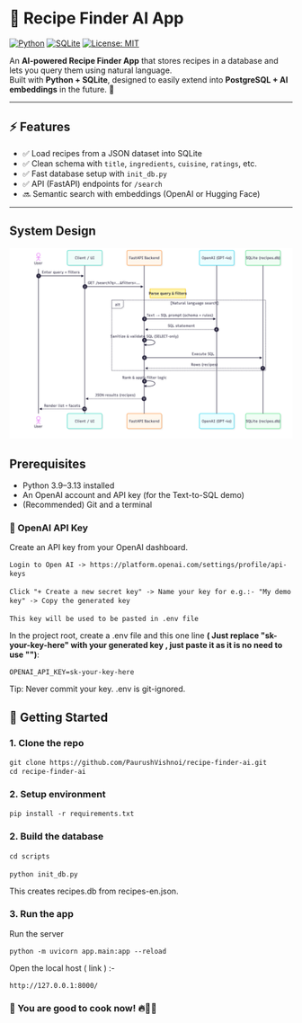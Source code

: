 # 🍲 Recipe Finder AI App

[![Python](https://img.shields.io/badge/Python-3.9%2B-blue)](https://www.python.org/)
[![SQLite](https://img.shields.io/badge/Database-SQLite-green)](https://www.sqlite.org/)
[![License: MIT](https://img.shields.io/badge/License-MIT-yellow.svg)](LICENSE)

An **AI-powered Recipe Finder App** that stores recipes in a database and lets you query them using natural language.  
Built with **Python + SQLite**, designed to easily extend into **PostgreSQL + AI embeddings** in the future. 🚀

---

## ⚡ Features
- ✅ Load recipes from a JSON dataset into SQLite  
- ✅ Clean schema with `title`, `ingredients`, `cuisine`, `ratings`, etc.  
- ✅ Fast database setup with `init_db.py`
- ✅ API (FastAPI) endpoints for `/search`
- 🔜 Semantic search with embeddings (OpenAI or Hugging Face)  

---

## System Design

![System Design Diagram](docs/Sequence_diagram.png)

##  Prerequisites

- Python 3.9–3.13 installed
- An OpenAI account and API key (for the Text-to-SQL demo)
- (Recommended) Git and a terminal

### 🔐 OpenAI API Key

Create an API key from your OpenAI dashboard.
```
Login to Open AI -> https://platform.openai.com/settings/profile/api-keys

Click "+ Create a new secret key" -> Name your key for e.g.:- "My demo key" -> Copy the generated key 

This key will be used to be pasted in .env file
```
In the project root, create a .env file and this one line **( Just replace "sk-your-key-here" with your generated key , just paste it as it is no need to use "")**:
```
OPENAI_API_KEY=sk-your-key-here
```
Tip: Never commit your key. .env is git-ignored.

## 🚀 Getting Started

### 1. Clone the repo
```
git clone https://github.com/PaurushVishnoi/recipe-finder-ai.git
cd recipe-finder-ai
```

### 2. Setup environment
```
pip install -r requirements.txt
```

### 2. Build the database
```
cd scripts 

python init_db.py
```

This creates recipes.db from recipes-en.json.

### 3. Run the app 

Run the server 
```
python -m uvicorn app.main:app --reload
```

Open the local host ( link ) :-
```
http://127.0.0.1:8000/
```


### 🥳 You are good to cook now! 🔥🍳🥗